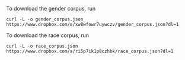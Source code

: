 To download the gender corpus, run
```
curl -L -o gender_corpus.json https://www.dropbox.com/s/xw8wfowr7uywczv/gender_corpus.json?dl=1
```

To download the race corpus, run
```
curl -L -o race_corpus.json https://www.dropbox.com/s/ri5p7ik1p8czhbk/race_corpus.json?dl=1
```